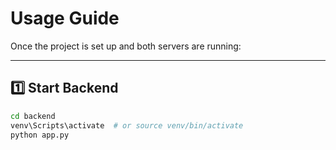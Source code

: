 # Usage Guide

Once the project is set up and both servers are running:

---

## 1️⃣ Start Backend
```bash
cd backend
venv\Scripts\activate  # or source venv/bin/activate
python app.py
